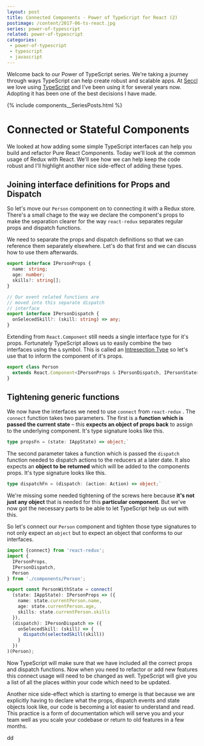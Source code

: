 ```yaml
---
layout: post
title: Connected Components - Power of TypeScript for React (2) 
postimage: /content/2017-06-ts-react.jpg
series: power-of-typescript
related: power-of-typescript
categories:
 - power-of-typescript
 - typescript
 - javascript
---
```


Welcome back to our Power of TypeScript series. We're taking a journey through ways TypeScript can help create robust and scalable apps. At [Seccl](https://seccl.tech) we love using [TypeScript](https://www.typescriptlang.org/) and I've been using it for several years now. Adopting it has been one of the best decisions I have made.

{% include components__SeriesPosts.html %}

# Connected or Stateful Components

We looked at how adding some simple TypeScript interfaces can help you build and refactor Pure React Components. Today we'll look at the common usage of Redux with React. We'll see how we can help keep the code robust and I'll highlight another nice side-effect of adding these types.

## Joining interface definitions for Props and Dispatch

So let's move our `Person` component on to connecting it with a Redux store. There's a small chage to the way we declare the component's props to make the separation clearer for the way `react-redux` separates regular props and dispatch functions.

We need to separate the props and dispatch definitions so that we can reference them separately elsewhere. Let's do that first and we can discuss how to use them afterwards.

```typescript
export interface IPersonProps {
  name: string;
  age: number;
  skills?: string[];
}

// Our event related functions are
// moved into this separate dispatch
// interface
export interface IPersonDispatch {
  onSelecedSkill?: (skill: string) => any;
}
```

Extending from `React.Component` still needs a single interface type for it's props. Fortunately TypeScript allows us to easily combine the two interfaces using the `&` symbol. This is called an [Intresection Type](https://www.typescriptlang.org/docs/handbook/advanced-types.html#intersection-types) so let's use that to inform the component of it's props.

```typescript
export class Person
  extends React.Component<IPersonProps & IPersonDispatch, IPersonState> {
}
```

## Tightening generic functions

We now have the interfaces we need to use `connect` from `react-redux` . The `connect` function takes two parameters. The first is a **function which is passed the current state** – this **expects an object of props back** to assign to the underlying component. It's type signature looks like this.

```typescript
type propsFn = (state: IAppState) => object;`
```

The second parameter takes a function which is passed the `dispatch` function needed to dispatch actions to the reducers at a later date. It also expects an **object to be returned** which will be added to the components props. It's type signature looks like this.

```typescript
type dispatchFn = (dispatch: (action: Action) => object;`
```

We're missing some needed tightening of the screws here because **it's not just any object** that is needed for this **particular component**. But we've now got the necessary parts to be able to let TypeScript help us out with this.

So let's connect our `Person` component and tighten those type signatures to not only expect an `object` but to expect an object that conforms to our interfaces.

```typescript
import {connect} from 'react-redux';
import {
  IPersonProps,
  IPersonDispatch,
  Person
} from './components/Person';

export const PersonWithState = connect(
  (state: IAppState): IPersonProps => ({
    name: state.currentPerson.name,
    age: state.currentPerson.age,
    skills: state.currentPerson.skills
  }),
  (dispatch): IPersonDispatch => ({
    onSelecedSkill: (skill) => {
      dispatch(selectedSkill(skill))
    }
  })
)(Person);
```

Now TypeScript will make sure that we have included all the correct props and dispatch functions. Now when you need to refactor or add new features this connect usage will need to be changed as well. TypeScript will give you a list of all the places within your code which need to be updated.

Another nice side-effect which is starting to emerge is that because we are explicitly having to declare what the props, dispatch events and state objects look like, our code is becoming a lot easier to understand and read. This practice is a form of documentation which will serve you and your team well as you scale your codebase or return to old features in a few months.


dd

